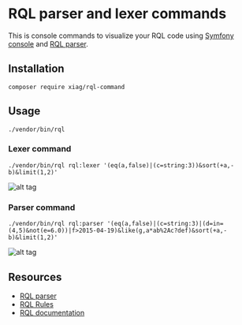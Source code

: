 RQL parser and lexer commands
=============================

This is console commands to visualize your RQL code
using [Symfony console](https://github.com/symfony/Console) and [RQL parser](https://github.com/xiag-ag/rql-parser).


Installation
------------

```
composer require xiag/rql-command
```


Usage
-----

```
./vendor/bin/rql
```


### Lexer command ###

```
./vendor/bin/rql rql:lexer '(eq(a,false)|(c=string:3))&sort(+a,-b)&limit(1,2)'
```

![alt tag](https://raw.githubusercontent.com/xiag-ag/rql-command/master/resources/example-lexer.png)


### Parser command ###

```
./vendor/bin/rql rql:parser '(eq(a,false)|(c=string:3)|(d=in=(4,5)&not(e=6.0))|f>2015-04-19)&like(g,a*ab%2Ac?def)&sort(+a,-b)&limit(1,2)'
```

![alt tag](https://raw.githubusercontent.com/xiag-ag/rql-command/master/resources/example-parser.png)


Resources
---------
 * [RQL parser](https://github.com/xiag-ag/rql-parser)
 * [RQL Rules](https://github.com/persvr/rql)
 * [RQL documentation](https://doc.apsstandard.org/2.1/spec/rql)